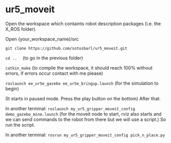 # ur5_moveit
Open the workspace which containts robot description packages (i.e. the X_ROS folder).

Open {your_workspace_name)/src

```git clone https://github.com/sotosbarl/ur5_moveit.git```

```cd ..  ``` (to go in the previous folder)

```catkin_make``` (to compile the workspace, it should reach 100% without errors, if errors occur contact with me please)

```roslaunch ee_ur5e_gazebo ee_ur5e_bringup.launch``` (for the simulation to begin)

(It starts in paused mode. Press the play button on the bottom) After that:

In another terminal: ```roslaunch my_ur5_gripper_moveit_config demo_gazebo_mine.launch``` (for the moveit node to start, rviz also starts and we can send commands to the robot from there but we will use a script.) So run the script.

In another terminal: ```rosrun my_ur5_gripper_moveit_config pick_n_place.py```


